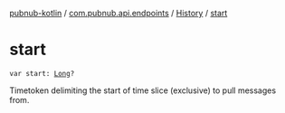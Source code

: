 [pubnub-kotlin](../../index.md) / [com.pubnub.api.endpoints](../index.md) / [History](index.md) / [start](./start.md)

# start

`var start: `[`Long`](https://kotlinlang.org/api/latest/jvm/stdlib/kotlin/-long/index.html)`?`

Timetoken delimiting the start of time slice (exclusive) to pull messages from.

